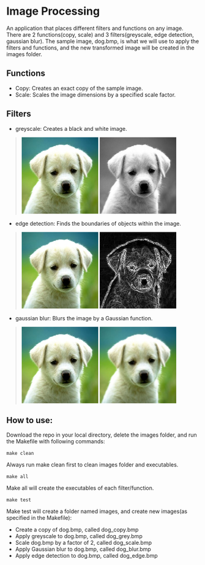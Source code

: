 # Image Processing
An application that places different filters and functions on any image. There are 2 functions(copy, scale) and 3 filters(greyscale, edge detection, gaussian blur). The sample image, dog.bmp, is what we will use to apply the filters and functions, and the new transformed image will be created in the images folder.

## Functions
 * Copy: Creates an exact copy of the sample image.
 * Scale: Scales the image dimensions by a specified scale factor.

## Filters
 * greyscale: Creates a black and white image.
  > ![splashpage](dog.bmp) 
  > ![splashpage](/images/dog_grey.bmp)
 * edge detection: Finds the boundaries of objects within the image.
  > ![splashpage](dog.bmp)
  > ![splashpage](/images/dog_edge.bmp)
 * gaussian blur: Blurs the image by a Gaussian function. 
  >![splashpage](dog.bmp)
  >![splashpage](/images/dog_blur.bmp)

## How to use:
Download the repo in your local directory, delete the images folder, and run the Makefile with following commands:
```
make clean
```
Always run make clean first to clean images folder and executables. 
```
make all
```
Make all will create the executables of each filter/function.
```
make test
```
Make test will create a folder named images, and create new images(as specified in the Makefile):
* Create a copy of dog.bmp, called dog_copy.bmp
* Apply greyscale to dog.bmp, called dog_grey.bmp
* Scale dog.bmp by a factor of 2, called dog_scale.bmp
* Apply Gaussian blur to dog.bmp, called dog_blur.bmp
* Apply edge detection to dog.bmp, called dog_edge.bmp
	
